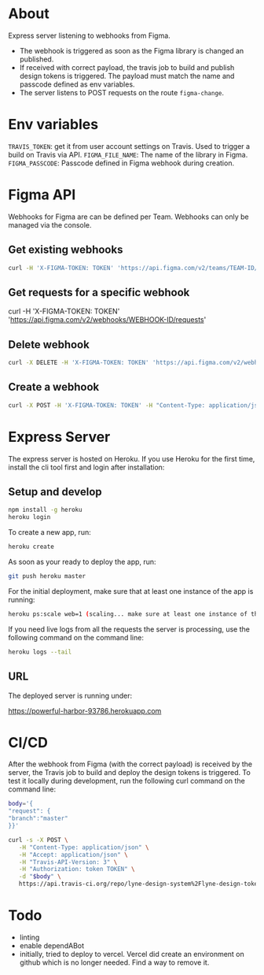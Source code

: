 # About

Express server listening to webhooks from Figma.

- The webhook is triggered as soon as the Figma library is changed an published.
- If received with correct payload, the travis job to build and publish design tokens is triggered. The payload must match the name and passcode defined as env variables.
- The server listens to POST requests on the route ```figma-change```.

# Env variables
`TRAVIS_TOKEN`: get it from user account settings on Travis. Used to trigger a build on Travis via API.
`FIGMA_FILE_NAME`: The name of the library in Figma.
`FIGMA_PASSCODE`: Passcode defined in Figma webhook during creation.

# Figma API

Webhooks for Figma are can be defined per Team. Webhooks can only be managed via the console.

## Get existing webhooks
```bash
curl -H 'X-FIGMA-TOKEN: TOKEN' 'https://api.figma.com/v2/teams/TEAM-ID/webhooks'
```

## Get requests for a specific webhook

curl -H 'X-FIGMA-TOKEN: TOKEN' 'https://api.figma.com/v2/webhooks/WEBHOOK-ID/requests'

## Delete webhook
```bash
curl -X DELETE -H 'X-FIGMA-TOKEN: TOKEN' 'https://api.figma.com/v2/webhooks/WEBHOOK-ID'
```

## Create a webhook
```bash
curl -X POST -H 'X-FIGMA-TOKEN: TOKEN' -H "Content-Type: application/json" 'https://api.figma.com/v2/webhooks' -d '{"event_type":"LIBRARY_PUBLISH","team_id":"TEAM-ID","endpoint":"https://powerful-harbor-93786.herokuapp.com/figma-change","passcode":"PASSCODE"}'
```

# Express Server

The express server is hosted on Heroku. If you use Heroku for the first time, install the cli tool first and login after installation:

## Setup and develop

```bash
npm install -g heroku
heroku login
```

To create a new app, run:

```bash
heroku create
```

As soon as your ready to deploy the app, run:

```bash
git push heroku master
```

For the initial deployment, make sure that at least one instance of the app is running:

```bash
heroku ps:scale web=1 (scaling... make sure at least one instance of the app is running)
```

If you need live logs from all the requests the server is processing, use the following command on the command line:

```bash
heroku logs --tail
```


## URL

The deployed server is running under:

https://powerful-harbor-93786.herokuapp.com

# CI/CD

After the webhook from Figma (with the correct payload) is received by the server, the Travis job to build and deploy the design tokens is triggered. To test it locally during development, run the following curl command on the command line:

```bash
body='{
"request": {
"branch":"master"
}}'

curl -s -X POST \
   -H "Content-Type: application/json" \
   -H "Accept: application/json" \
   -H "Travis-API-Version: 3" \
   -H "Authorization: token TOKEN" \
   -d "$body" \
   https://api.travis-ci.org/repo/lyne-design-system%2Flyne-design-tokens/requests
```

# Todo

- linting
- enable dependABot
- initially, tried to deploy to vercel. Vercel did create an environment on github which is no longer needed. Find a way to remove it.
